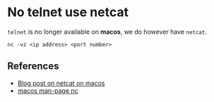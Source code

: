 # No telnet use netcat

`telnet` is no longer available on **macos**, we do however have `netcat`.

```
nc -vz <ip address> <port number>
```

## References

- [Blog post on netcat on macos](https://www.igorkromin.net/index.php/2018/07/12/macos-has-a-much-better-tool-than-telnet-for-testing-remote-server-connectivity/)
- [macos man-page nc](https://ss64.com/osx/nc.html)
